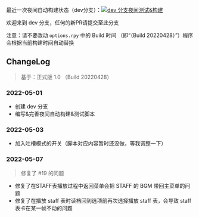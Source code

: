 最近一次夜间自动构建状态（dev分支）：[![dev 分支夜间测试&构建](https://github.com/luckykeeper/LOVE69_renpy_remaster/actions/workflows/build-love69.yml/badge.svg?event=schedule)](https://github.com/luckykeeper/LOVE69_renpy_remaster/actions/workflows/build-love69.yml)

欢迎来到 dev 分支，任何的新PR请提交至此分支

注意：请不要改动 `options.rpy` 中的 Build 时间 （即“（Build 20220428）”）程序会根据当前构建时间自动替换

## ChangeLog

> 基于：正式版 1.0 （Build 20220428）

### 2022-05-01

- 创建 dev 分支
- 编写&完善夜间自动构建&测试脚本

### 2022-05-03

- 加入吐槽模式的开关（脚本对应内容暂时还没做，等我调整一下）

### 2022-05-07

> 修复了 #19 的问题

- 修复了在STAFF表播放过程中返回菜单会把 STAFF 的 BGM 带回主菜单的问题
- 修复了在播放 staff 表时读档回到选项前再次选择播放 staff 表，会导致 staff 表卡在某一帧不动的问题
